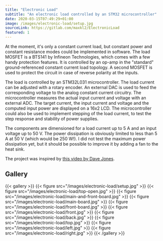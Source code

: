 ```yaml
---
title: "Electronic Load"
subtitle: "An electronic load controlled by an STM32 microcontroller"
date: 2020-03-15T07:49:29+01:00
image: /images/electronic-load/setup.jpg
sourceLink: https://gitlab.com/maxkl2/ElectronicLoad
featured: 1
---
```


At the moment, it's only a constant current load, but constant power and constant resistance modes could be implemented in software.
The load MOSFET is a BTS141 by Infineon Technologies, which comes with a few handy protection features. It is controlled by an op-amp in the "standard" ground-referenced constant current load topology.
A second MOSFET is used to protect the circuit in case of reverse polarity at the inputs.

The load is controlled by an STM32L031 microcontroller. The load current can be adjusted with a rotary encoder. An external DAC is used to feed the corresponding voltage to the analog constant current circuitry.
The microcontroller measures the actual input current and voltage with an external ADC. The target current, the input current and voltage and the computed input power are displayed on a 16x2 LCD.
The microcontroller could also be used to implement stepping of the load current, to test the step response and stability of power supplies.

The components are dimensioned for a load current up to 5 A and an input voltage up to 50 V. The power dissipation is obviously limited to less than 5 A at 50 V (which would be 250 W!).
I did not test the maximum power dissipation yet, but it should be possible to improve it by adding a fan to the heat sink.

The project was inspired by [this video by Dave Jones](https://youtu.be/8xX2SVcItOA).

## Gallery

{{< gallery >}}
	{{< figure src="/images/electronic-load/setup.jpg" >}}
	{{< figure src="/images/electronic-load/top-open.jpg" >}}
	{{< figure src="/images/electronic-load/main-and-front-board.jpg" >}}
	{{< figure src="/images/electronic-load/main-board.jpg" >}}
	{{< figure src="/images/electronic-load/front-board.jpg" >}}
	{{< figure src="/images/electronic-load/front.jpg" >}}
	{{< figure src="/images/electronic-load/back.jpg" >}}
	{{< figure src="/images/electronic-load/top.jpg" >}}
	{{< figure src="/images/electronic-load/left.jpg" >}}
	{{< figure src="/images/electronic-load/right.jpg" >}}
{{< /gallery >}}
